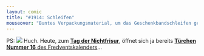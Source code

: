 ```yaml
---
layout: comic
title: "#1914: Schleifen"
mouseover: "Buntes Verpackungsmaterial, um das Geschenkbandschleifen gewickelt werden, könnte man auch Schleifpapier nennen."
---
```


PS:
<a href="http://www.fonflatter.de/advent10"><img src="http://www.fonflatter.de/adv10/erfindungen_s.png"></a>
Huch. Heute, zum <a href="http://www.fonflatter.de/kalender"><strong>Tag der Nichtfrisur</strong></a>, öffnet sich ja bereits <a href="http://www.fonflatter.de/advent10"><strong>Türchen Nummer 16</strong> des Fredventskalenders</a>...
